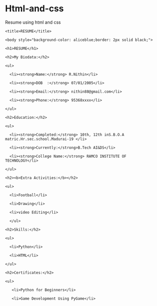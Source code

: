 # Html-and-css
Resume using html and css


<!DOCTYPE html>

<html>

  <head>

    <title>RESUME</title>

  </head>

    <body style="background-color: aliceblue;border: 2px solid black;">

    <h1>RESUME</h1>

    <h2>My Biodata:</h2>

    <ul>

      <li><strong>Name:</strong> R.Nithin</li>

      <li><strong>DOB  :</strong> 07/01/2005</li>

      <li><strong>Email:</strong> nithin88@gmail.com</li>

      <li><strong>Phone:</strong> 95368xxxx</li>

    </ul>

    <h2>Education:</h2>

    <ul>

      <li><strong>Completed:</strong> 10th, 12th inS.B.O.A matric.Hr.sec.school.Madurai-19 </li>

      <li><strong>Currently:</strong>B.Tech AI&DS</li>

      <li><strong>College Name:</strong> RAMCO INSTITUTE OF TECHNOLOGY</li>

    </ul>

    <h2><b>Extra Activities:</b></h2>

    <ul>

      <li>Football</li>

      <li>Drawing</li>   

      <li>video Editing</li>

      </ul>

    <h2>Skills:</h2>

    <ul>

      <li>Python</li>

      <li>HTML</li>

    </ul>

    <h2>Certificates:</h2>

    <ul>

       <li>Python for Beginners</li>

       <li>Game Development Using PyGame</li>

  </body>

</html>
